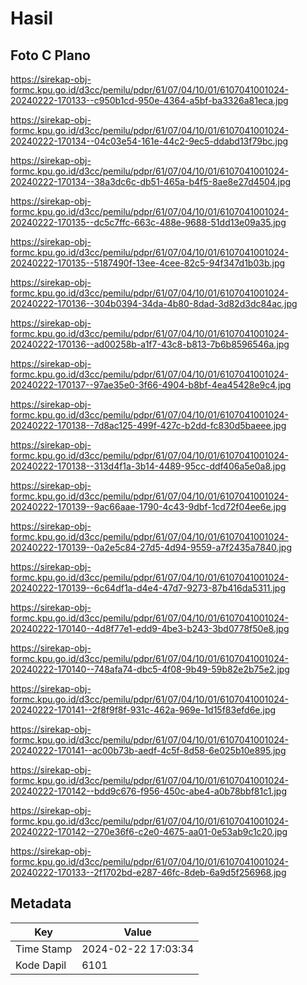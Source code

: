# Hasil

## Foto C Plano

https://sirekap-obj-formc.kpu.go.id/d3cc/pemilu/pdpr/61/07/04/10/01/6107041001024-20240222-170133--c950b1cd-950e-4364-a5bf-ba3326a81eca.jpg

https://sirekap-obj-formc.kpu.go.id/d3cc/pemilu/pdpr/61/07/04/10/01/6107041001024-20240222-170134--04c03e54-161e-44c2-9ec5-ddabd13f79bc.jpg

https://sirekap-obj-formc.kpu.go.id/d3cc/pemilu/pdpr/61/07/04/10/01/6107041001024-20240222-170134--38a3dc6c-db51-465a-b4f5-8ae8e27d4504.jpg

https://sirekap-obj-formc.kpu.go.id/d3cc/pemilu/pdpr/61/07/04/10/01/6107041001024-20240222-170135--dc5c7ffc-663c-488e-9688-51dd13e09a35.jpg

https://sirekap-obj-formc.kpu.go.id/d3cc/pemilu/pdpr/61/07/04/10/01/6107041001024-20240222-170135--5187490f-13ee-4cee-82c5-94f347d1b03b.jpg

https://sirekap-obj-formc.kpu.go.id/d3cc/pemilu/pdpr/61/07/04/10/01/6107041001024-20240222-170136--304b0394-34da-4b80-8dad-3d82d3dc84ac.jpg

https://sirekap-obj-formc.kpu.go.id/d3cc/pemilu/pdpr/61/07/04/10/01/6107041001024-20240222-170136--ad00258b-a1f7-43c8-b813-7b6b8596546a.jpg

https://sirekap-obj-formc.kpu.go.id/d3cc/pemilu/pdpr/61/07/04/10/01/6107041001024-20240222-170137--97ae35e0-3f66-4904-b8bf-4ea45428e9c4.jpg

https://sirekap-obj-formc.kpu.go.id/d3cc/pemilu/pdpr/61/07/04/10/01/6107041001024-20240222-170138--7d8ac125-499f-427c-b2dd-fc830d5baeee.jpg

https://sirekap-obj-formc.kpu.go.id/d3cc/pemilu/pdpr/61/07/04/10/01/6107041001024-20240222-170138--313d4f1a-3b14-4489-95cc-ddf406a5e0a8.jpg

https://sirekap-obj-formc.kpu.go.id/d3cc/pemilu/pdpr/61/07/04/10/01/6107041001024-20240222-170139--9ac66aae-1790-4c43-9dbf-1cd72f04ee6e.jpg

https://sirekap-obj-formc.kpu.go.id/d3cc/pemilu/pdpr/61/07/04/10/01/6107041001024-20240222-170139--0a2e5c84-27d5-4d94-9559-a7f2435a7840.jpg

https://sirekap-obj-formc.kpu.go.id/d3cc/pemilu/pdpr/61/07/04/10/01/6107041001024-20240222-170139--6c64df1a-d4e4-47d7-9273-87b416da5311.jpg

https://sirekap-obj-formc.kpu.go.id/d3cc/pemilu/pdpr/61/07/04/10/01/6107041001024-20240222-170140--4d8f77e1-edd9-4be3-b243-3bd0778f50e8.jpg

https://sirekap-obj-formc.kpu.go.id/d3cc/pemilu/pdpr/61/07/04/10/01/6107041001024-20240222-170140--748afa74-dbc5-4f08-9b49-59b82e2b75e2.jpg

https://sirekap-obj-formc.kpu.go.id/d3cc/pemilu/pdpr/61/07/04/10/01/6107041001024-20240222-170141--2f8f9f8f-931c-462a-969e-1d15f83efd6e.jpg

https://sirekap-obj-formc.kpu.go.id/d3cc/pemilu/pdpr/61/07/04/10/01/6107041001024-20240222-170141--ac00b73b-aedf-4c5f-8d58-6e025b10e895.jpg

https://sirekap-obj-formc.kpu.go.id/d3cc/pemilu/pdpr/61/07/04/10/01/6107041001024-20240222-170142--bdd9c676-f956-450c-abe4-a0b78bbf81c1.jpg

https://sirekap-obj-formc.kpu.go.id/d3cc/pemilu/pdpr/61/07/04/10/01/6107041001024-20240222-170142--270e36f6-c2e0-4675-aa01-0e53ab9c1c20.jpg

https://sirekap-obj-formc.kpu.go.id/d3cc/pemilu/pdpr/61/07/04/10/01/6107041001024-20240222-170133--2f1702bd-e287-46fc-8deb-6a9d5f256968.jpg


## Metadata

| Key        | Value               |
| ---------- | ------------------- |
| Time Stamp | 2024-02-22 17:03:34 |
| Kode Dapil | 6101                |



